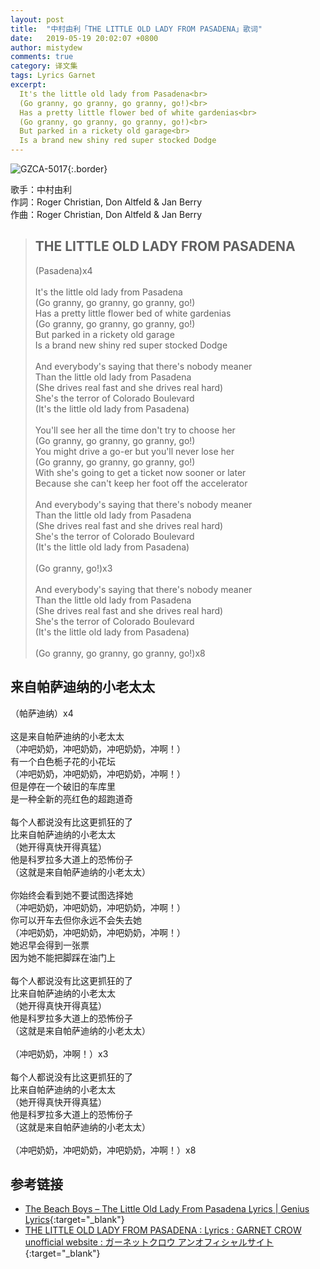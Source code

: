 ```yaml
---
layout: post
title:  "中村由利「THE LITTLE OLD LADY FROM PASADENA」歌词"
date:   2019-05-19 20:02:07 +0800
author: mistydew
comments: true
category: 译文集
tags: Lyrics Garnet
excerpt:
  It's the little old lady from Pasadena<br>
  (Go granny, go granny, go granny, go!)<br>
  Has a pretty little flower bed of white gardenias<br>
  (Go granny, go granny, go granny, go!)<br>
  But parked in a rickety old garage<br>
  Is a brand new shiny red super stocked Dodge
---
```

![GZCA-5017](https://ganekuro.github.io/images/discography/other/GZCA-5017.jpg){:.border}

歌手：中村由利<br>
作詞：Roger Christian, Don Altfeld & Jan Berry<br>
作曲：Roger Christian, Don Altfeld & Jan Berry

<blockquote class="original">
  <h2>THE LITTLE OLD LADY FROM PASADENA</h2>
  <p>
    (Pasadena)x4<br>
    <br>
    It's the little old lady from Pasadena<br>
    (Go granny, go granny, go granny, go!)<br>
    Has a pretty little flower bed of white gardenias<br>
    (Go granny, go granny, go granny, go!)<br>
    But parked in a rickety old garage<br>
    Is a brand new shiny red super stocked Dodge<br>
    <br>
    And everybody's saying that there's nobody meaner<br>
    Than the little old lady from Pasadena<br>
    (She drives real fast and she drives real hard)<br>
    She's the terror of Colorado Boulevard<br>
    (It's the little old lady from Pasadena)<br>
    <br>
    You'll see her all the time don't try to choose her<br>
    (Go granny, go granny, go granny, go!)<br>
    You might drive a go-er but you'll never lose her<br>
    (Go granny, go granny, go granny, go!)<br>
    With she's going to get a ticket now sooner or later<br>
    Because she can't keep her foot off the accelerator<br>
    <br>
    And everybody's saying that there's nobody meaner<br>
    Than the little old lady from Pasadena<br>
    (She drives real fast and she drives real hard)<br>
    She's the terror of Colorado Boulevard<br>
    (It's the little old lady from Pasadena)<br>
    <br>
    (Go granny, go!)x3<br>
    <br>
    And everybody's saying that there's nobody meaner<br>
    Than the little old lady from Pasadena<br>
    (She drives real fast and she drives real hard)<br>
    She's the terror of Colorado Boulevard<br>
    (It's the little old lady from Pasadena)<br>
    <br>
    (Go granny, go granny, go granny, go!)x8
  </p>
</blockquote>

<div class="translation">
  <h2>来自帕萨迪纳的小老太太</h2>
  <p>
    （帕萨迪纳）x4<br>
    <br>
    这是来自帕萨迪纳的小老太太<br>
    （冲吧奶奶，冲吧奶奶，冲吧奶奶，冲啊！）<br>
    有一个白色栀子花的小花坛<br>
    （冲吧奶奶，冲吧奶奶，冲吧奶奶，冲啊！）<br>
    但是停在一个破旧的车库里<br>
    是一种全新的亮红色的超跑道奇<br>
    <br>
    每个人都说没有比这更抓狂的了<br>
    比来自帕萨迪纳的小老太太<br>
    （她开得真快开得真猛）<br>
    他是科罗拉多大道上的恐怖份子<br>
    （这就是来自帕萨迪纳的小老太太）<br>
    <br>
    你始终会看到她不要试图选择她<br>
    （冲吧奶奶，冲吧奶奶，冲吧奶奶，冲啊！）<br>
    你可以开车去但你永远不会失去她<br>
    （冲吧奶奶，冲吧奶奶，冲吧奶奶，冲啊！）<br>
    她迟早会得到一张票<br>
    因为她不能把脚踩在油门上<br>
    <br>
    每个人都说没有比这更抓狂的了<br>
    比来自帕萨迪纳的小老太太<br>
    （她开得真快开得真猛）<br>
    他是科罗拉多大道上的恐怖份子<br>
    （这就是来自帕萨迪纳的小老太太）<br>
    <br>
    （冲吧奶奶，冲啊！）x3<br>
    <br>
    每个人都说没有比这更抓狂的了<br>
    比来自帕萨迪纳的小老太太<br>
    （她开得真快开得真猛）<br>
    他是科罗拉多大道上的恐怖份子<br>
    （这就是来自帕萨迪纳的小老太太）<br>
    <br>
    （冲吧奶奶，冲吧奶奶，冲吧奶奶，冲啊！）x8
  </p>
</div>

## 参考链接

* [The Beach Boys – The Little Old Lady From Pasadena Lyrics \| Genius Lyrics](https://genius.com/The-beach-boys-the-little-old-lady-from-pasadena-lyrics){:target="_blank"}
* [THE LITTLE OLD LADY FROM PASADENA : Lyrics : GARNET CROW unofficial website : ガーネットクロウ アンオフィシャルサイト](https://ganekuro.github.io/lyrics/featuring/THE-LITTLE-OLD-LADY-FROM-PASADENA.html){:target="_blank"}
